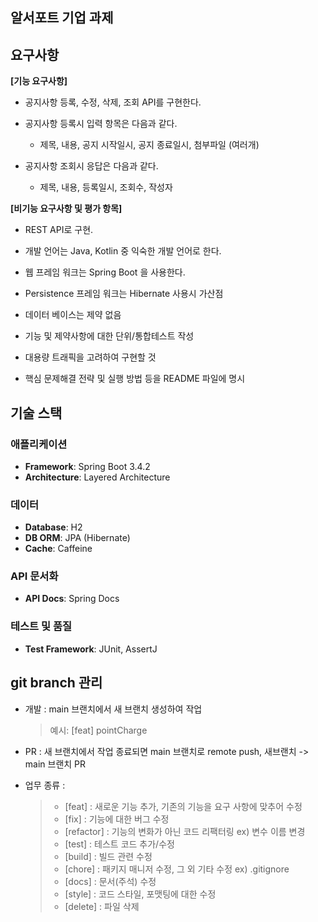 ## 알서포트 기업 과제

## 요구사항

**[기능 요구사항]**

* 공지사항 등록, 수정, 삭제, 조회 API를 구현한다.

* 공지사항 등록시 입력 항목은 다음과 같다.
    * 제목, 내용, 공지 시작일시, 공지 종료일시, 첨부파일 (여러개)

* 공지사항 조회시 응답은 다음과 같다.
    * 제목, 내용, 등록일시, 조회수, 작성자

**[비기능 요구사항 및 평가 항목]**

* REST API로 구현.

* 개발 언어는 Java, Kotlin 중 익숙한 개발 언어로 한다.

* 웹 프레임 워크는 Spring Boot 을 사용한다.

* Persistence 프레임 워크는 Hibernate 사용시 가산점

* 데이터 베이스는 제약 없음

* 기능 및 제약사항에 대한 단위/통합테스트 작성

* 대용량 트래픽을 고려하여 구현할 것

* 핵심 문제해결 전략 및 실행 방법 등을 README 파일에 명시

## 기술 스택
### 애플리케이션
* **Framework**: Spring Boot 3.4.2
* **Architecture**: Layered Architecture
### 데이터
* **Database**: H2
* **DB ORM**: JPA (Hibernate)
* **Cache**: Caffeine 
### API 문서화
* **API Docs**: Spring Docs
### 테스트 및 품질
* **Test Framework**: JUnit, AssertJ

## git branch 관리

- 개발 : main 브랜치에서 새 브랜치 생성하여 작업

  >  예시: [feat] pointCharge

- PR : 새 브랜치에서 작업 종료되면 main 브랜치로 remote push, 새브랜치 -> main 브랜치 PR

- 업무 종류 :

  > - [feat] : 새로운 기능 추가, 기존의 기능을 요구 사항에 맞추어 수정
  > - [fix] : 기능에 대한 버그 수정
  > - [refactor] : 기능의 변화가 아닌 코드 리팩터링 ex) 변수 이름 변경
  > - [test] : 테스트 코드 추가/수정
  > - [build] : 빌드 관련 수정
  > - [chore] : 패키지 매니저 수정, 그 외 기타 수정 ex) .gitignore
  > - [docs] : 문서(주석) 수정
  > - [style] : 코드 스타일, 포맷팅에 대한 수정
  > - [delete] : 파일 삭제
